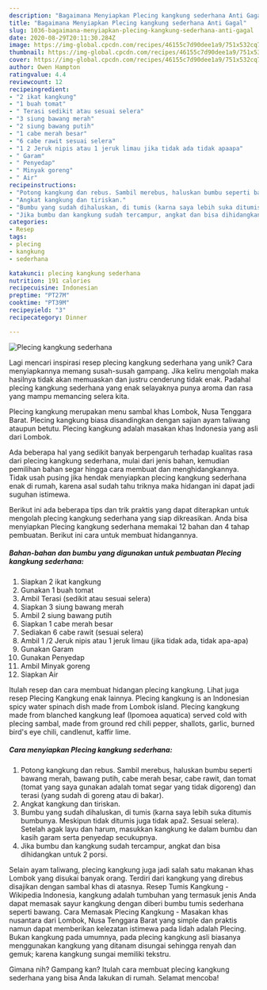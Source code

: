 ```yaml
---
description: "Bagaimana Menyiapkan Plecing kangkung sederhana Anti Gagal"
title: "Bagaimana Menyiapkan Plecing kangkung sederhana Anti Gagal"
slug: 1036-bagaimana-menyiapkan-plecing-kangkung-sederhana-anti-gagal
date: 2020-08-29T20:11:30.284Z
image: https://img-global.cpcdn.com/recipes/46155c7d90dee1a9/751x532cq70/plecing-kangkung-sederhana-foto-resep-utama.jpg
thumbnail: https://img-global.cpcdn.com/recipes/46155c7d90dee1a9/751x532cq70/plecing-kangkung-sederhana-foto-resep-utama.jpg
cover: https://img-global.cpcdn.com/recipes/46155c7d90dee1a9/751x532cq70/plecing-kangkung-sederhana-foto-resep-utama.jpg
author: Owen Hampton
ratingvalue: 4.4
reviewcount: 12
recipeingredient:
- "2 ikat kangkung"
- "1 buah tomat"
- " Terasi sedikit atau sesuai selera"
- "3 siung bawang merah"
- "2 siung bawang putih"
- "1 cabe merah besar"
- "6 cabe rawit sesuai selera"
- "1 2 Jeruk nipis atau 1 jeruk limau jika tidak ada tidak apaapa"
- " Garam"
- " Penyedap"
- " Minyak goreng"
- " Air"
recipeinstructions:
- "Potong kangkung dan rebus. Sambil merebus, haluskan bumbu seperti bawang merah, bawang putih, cabe merah besar, cabe rawit, dan tomat (tomat yang saya gunakan adalah tomat segar yang tidak digoreng) dan terasi (yang sudah di goreng atau di bakar)."
- "Angkat kangkung dan tiriskan."
- "Bumbu yang sudah dihaluskan, di tumis (karna saya lebih suka ditumis bumbunya. Meskipun tidak ditumis juga tidak apa2. Sesuai selera). Setelah agak layu dan harum, masukkan kangkung ke dalam bumbu dan kasih garam serta penyedap secukupnya."
- "Jika bumbu dan kangkung sudah tercampur, angkat dan bisa dihidangkan untuk 2 porsi."
categories:
- Resep
tags:
- plecing
- kangkung
- sederhana

katakunci: plecing kangkung sederhana 
nutrition: 191 calories
recipecuisine: Indonesian
preptime: "PT27M"
cooktime: "PT39M"
recipeyield: "3"
recipecategory: Dinner

---
```



![Plecing kangkung sederhana](https://img-global.cpcdn.com/recipes/46155c7d90dee1a9/751x532cq70/plecing-kangkung-sederhana-foto-resep-utama.jpg)

Lagi mencari inspirasi resep plecing kangkung sederhana yang unik? Cara menyiapkannya memang susah-susah gampang. Jika keliru mengolah maka hasilnya tidak akan memuaskan dan justru cenderung tidak enak. Padahal plecing kangkung sederhana yang enak selayaknya punya aroma dan rasa yang mampu memancing selera kita.

Plecing kangkung merupakan menu sambal khas Lombok, Nusa Tenggara Barat. Plecing kangkung biasa disandingkan dengan sajian ayam taliwang ataupun betutu. Plecing kangkung adalah masakan khas Indonesia yang asli dari Lombok.

Ada beberapa hal yang sedikit banyak berpengaruh terhadap kualitas rasa dari plecing kangkung sederhana, mulai dari jenis bahan, kemudian pemilihan bahan segar hingga cara membuat dan menghidangkannya. Tidak usah pusing jika hendak menyiapkan plecing kangkung sederhana enak di rumah, karena asal sudah tahu triknya maka hidangan ini dapat jadi suguhan istimewa.


Berikut ini ada beberapa tips dan trik praktis yang dapat diterapkan untuk mengolah plecing kangkung sederhana yang siap dikreasikan. Anda bisa menyiapkan Plecing kangkung sederhana memakai 12 bahan dan 4 tahap pembuatan. Berikut ini cara untuk membuat hidangannya.

<!--inarticleads1-->

##### Bahan-bahan dan bumbu yang digunakan untuk pembuatan Plecing kangkung sederhana:

1. Siapkan 2 ikat kangkung
1. Gunakan 1 buah tomat
1. Ambil  Terasi (sedikit atau sesuai selera)
1. Siapkan 3 siung bawang merah
1. Ambil 2 siung bawang putih
1. Siapkan 1 cabe merah besar
1. Sediakan 6 cabe rawit (sesuai selera)
1. Ambil 1 /2 Jeruk nipis atau 1 jeruk limau (jika tidak ada, tidak apa-apa)
1. Gunakan  Garam
1. Gunakan  Penyedap
1. Ambil  Minyak goreng
1. Siapkan  Air


Itulah resep dan cara membuat hidangan plecing kangkung. Lihat juga resep Plecing Kangkung enak lainnya. Plecing kangkung is an Indonesian spicy water spinach dish made from Lombok island. Plecing kangkung made from blanched kangkung leaf (Ipomoea aquatica) served cold with plecing sambal, made from ground red chili pepper, shallots, garlic, burned bird&#39;s eye chili, candlenut, kaffir lime. 

<!--inarticleads2-->

##### Cara menyiapkan Plecing kangkung sederhana:

1. Potong kangkung dan rebus. Sambil merebus, haluskan bumbu seperti bawang merah, bawang putih, cabe merah besar, cabe rawit, dan tomat (tomat yang saya gunakan adalah tomat segar yang tidak digoreng) dan terasi (yang sudah di goreng atau di bakar).
1. Angkat kangkung dan tiriskan.
1. Bumbu yang sudah dihaluskan, di tumis (karna saya lebih suka ditumis bumbunya. Meskipun tidak ditumis juga tidak apa2. Sesuai selera). Setelah agak layu dan harum, masukkan kangkung ke dalam bumbu dan kasih garam serta penyedap secukupnya.
1. Jika bumbu dan kangkung sudah tercampur, angkat dan bisa dihidangkan untuk 2 porsi.


Selain ayam taliwang, plecing kangkung juga jadi salah satu makanan khas Lombok yang disukai banyak orang. Terdiri dari kangkung yang direbus disajikan dengan sambal khas di atasnya. Resep Tumis Kangkung - Wikipedia Indonesia, kangkung adalah tumbuhan yang termasuk jenis Anda dapat memasak sayur kangkung dengan diberi bumbu tumis sederhana seperti bawang. Cara Memasak Plecing Kangkung - Masakan khas nusantara dari Lombok, Nusa Tenggara Barat yang simple dan praktis namun dapat memberikan kelezatan istimewa pada lidah adalah Plecing. Bukan kangkung pada umumnya, pada plecing kangkung asli biasanya menggunakan kangkung yang ditanam disungai sehingga renyah dan gemuk; karena kangkung sungai memiliki tekstru. 

Gimana nih? Gampang kan? Itulah cara membuat plecing kangkung sederhana yang bisa Anda lakukan di rumah. Selamat mencoba!
